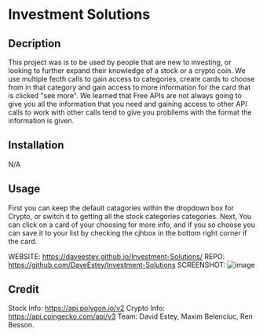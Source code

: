 # Investment Solutions


## Decription
This project was is to be used by people that are new to investing, or looking to further expand their knowledge of a stock or a crypto coin. We use multiple fecth calls to gain access to categories, create cards to choose from in that category and gain access to more information for the card that is clicked "see more".
We learned that Free APIs are not always going to give you all the information that you need and gaining access to other API calls to work with other calls tend to give you probllems with the format the information is given.

## Installation
N/A

## Usage

First you can keep the default catagories within the dropdown box for Crypto, or switch it to getting all the stock categories categories. Next, You can click on a card of your choosing for more info, and if you so choose you can save it to your list by checking the cjhbox in the bottom right corner if the card.

WEBSITE: https://daveestey.github.io/Investment-Solutions/  REPO: https://github.com/DaveEstey/Investment-Solutions
SCREENSHOT: ![image](https://user-images.githubusercontent.com/114950818/206598754-089200d6-76d3-41dc-be87-fb027a73dc84.png)

## Credit

Stock Info: https://api.polygon.io/v2
Crypto Info: https://api.coingecko.com/api/v3
Team: David Estey,
      Maxim Belenciuc,
      Ren Besson.

